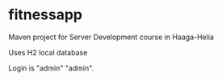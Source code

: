 # fitnessapp
Maven project for Server Development course in Haaga-Helia

Uses H2 local database

Login is "admin" "admin".

